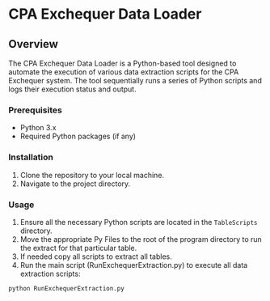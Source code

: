 # CPA Exchequer Data Loader

## Overview

The CPA Exchequer Data Loader is a Python-based tool designed to automate the execution of various data extraction scripts for the CPA Exchequer system. The tool sequentially runs a series of Python scripts and logs their execution status and output.

### Prerequisites

- Python 3.x
- Required Python packages (if any)

### Installation

1. Clone the repository to your local machine.
2. Navigate to the project directory.

### Usage

1. Ensure all the necessary Python scripts are located in the `TableScripts` directory.
2. Move the appropriate Py Files to the root of the program directory to run the extract for that particular table.
3. If needed copy all scripts to extract all tables.
4. Run the main script (RunExchequerExtraction.py) to execute all data extraction scripts:

```sh
python RunExchequerExtraction.py
